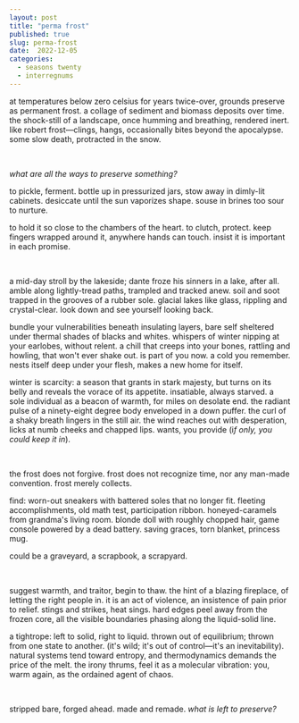 ```yaml
---
layout: post
title: "perma frost"
published: true
slug: perma-frost
date:  2022-12-05
categories:
  - seasons twenty
  - interregnums
---
```


at temperatures below zero celsius for years twice-over, grounds preserve as permanent frost. a collage of sediment and biomass deposits over time. the shock-still of a landscape, once humming and breathing, rendered inert. like robert frost—clings, hangs, occasionally bites beyond the apocalypse. some slow death, protracted in the snow.

<br/>

*what are all the ways to preserve something?* 

<!--more-->

to pickle, ferment. bottle up in pressurized jars, stow away in dimly-lit cabinets. desiccate until the sun vaporizes shape. souse in brines too sour to nurture.

to hold it so close to the chambers of the heart. to clutch, protect. keep fingers wrapped around it, anywhere hands can touch. insist it is important in each promise. 

<br />

a mid-day stroll by the lakeside; dante froze his sinners in a lake, after all. amble along lightly-tread paths, trampled and tracked anew. soil and soot trapped in the grooves of a rubber sole. glacial lakes like glass, rippling and crystal-clear. look down and see yourself looking back.

bundle your vulnerabilities beneath insulating layers, bare self sheltered under thermal shades of blacks and whites. whispers of winter nipping at your earlobes, without relent. a chill that creeps into your bones, rattling and howling, that won't ever shake out. is part of you now. a cold you remember. nests itself deep under your flesh, makes a new home for itself.

winter is scarcity: a season that grants in stark majesty, but turns on its belly and reveals the  vorace of its appetite. insatiable, always starved. a sole individual as a beacon of warmth, for miles on desolate end. the radiant pulse of a ninety-eight degree body enveloped in a down puffer. the curl of a shaky breath lingers in the still air. the wind reaches out with desperation, licks at numb cheeks and chapped lips. wants, you provide (i*f only, you could keep it in*). 

<br />

the frost does not forgive. frost does not recognize time, nor any man-made convention. frost merely collects.

find: worn-out sneakers with battered soles that no longer fit. fleeting accomplishments, old math test, participation ribbon. honeyed-caramels from grandma's living room. blonde doll with roughly chopped hair, game console powered by a dead battery. saving graces, torn blanket, princess mug.

could be a graveyard, a scrapbook, a scrapyard. 

<br />

suggest warmth, and traitor, begin to thaw. the hint of a blazing fireplace, of letting the right people in. it is an act of violence, an insistence of pain prior to relief. stings and strikes, heat sings. hard edges peel away from the frozen core, all the visible boundaries phasing along the liquid-solid line. 

a tightrope: left to solid, right to liquid. thrown out of equilibrium; thrown from one state to another. (it's wild; it's out of control—it's an inevitability). natural systems tend toward entropy, and thermodynamics demands the price of the melt. the irony thrums, feel it as a molecular vibration: you, warm again, as the ordained agent of chaos. 

<br />

stripped bare, forged ahead. made and remade. *what is left to preserve?*